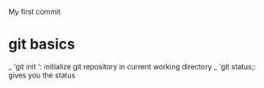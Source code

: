 My first commit



# git basics

_ 'git init ': initialize git repository in current working directory
_ 'git status;: gives you the status
